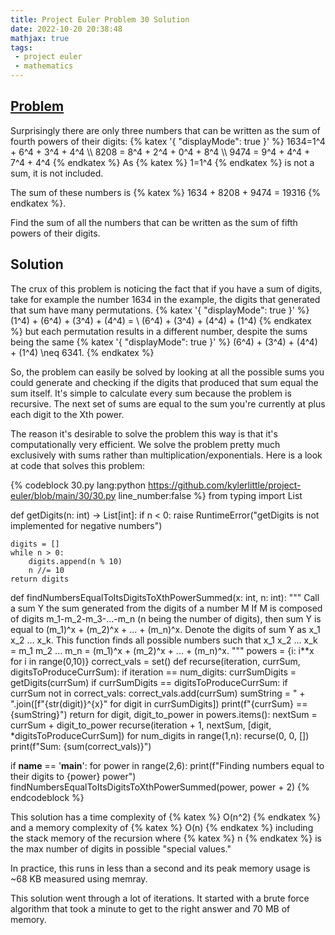 ```yaml
---
title: Project Euler Problem 30 Solution
date: 2022-10-20 20:38:48
mathjax: true
tags:
 - project euler
 - mathematics
---
```

## [Problem](https://projecteuler.net/problem=30)
Surprisingly there are only three numbers that can be written as the sum of fourth powers of their digits:
{% katex '{ "displayMode": true }' %}
1634=1^4 + 6^4 + 3^4 + 4^4 \\\\
8208 = 8^4 + 2^4 + 0^4 + 8^4 \\\\
9474 = 9^4 + 4^4 + 7^4 + 4^4
{% endkatex %}
As {% katex %} 1=1^4 {% endkatex %} is not a sum, it is not included.

The sum of these numbers is {% katex %} 1634 + 8208 + 9474 = 19316 {% endkatex %}.

Find the sum of all the numbers that can be written as the sum of fifth powers of their digits.

## Solution

The crux of this problem is noticing the fact that if you have a sum of digits, take for example
the number 1634 in the example, the digits that generated that sum have many permutations.
{% katex '{ "displayMode": true }' %}
(1^4) + (6^4) + (3^4) + (4^4) = \\
(6^4) + (3^4) + (4^4) + (1^4)
{% endkatex %}
but each permutation results in a different number, despite the sums being the same
{% katex '{ "displayMode": true }' %}
(6^4) + (3^4) + (4^4) + (1^4) \neq 6341.
{% endkatex %}

So, the problem can easily be solved by looking at all the possible sums you could
generate and checking if the digits that produced that sum equal the sum itself. It's
simple to calculate every sum because the problem is recursive. The next set of sums
are equal to the sum you're currently at plus each digit to the Xth power.

The reason it's desirable to solve the problem this way is that it's computationally
very efficient. We solve the problem pretty much exclusively with sums rather than
multiplication/exponentials. Here is a look at code that solves this problem:

{% codeblock 30.py lang:python https://github.com/kylerlittle/project-euler/blob/main/30/30.py line_number:false %}
from typing import List

def getDigits(n: int) -> List[int]:
    if n < 0:
        raise RuntimeError("getDigits is not implemented for negative numbers")
    
    digits = []
    while n > 0:
        digits.append(n % 10)
        n //= 10
    return digits

def findNumbersEqualToItsDigitsToXthPowerSummed(x: int, n: int):
    """
    Call a sum Y the sum generated from the digits of a number M
    If M is composed of digits m_1-m_2-m_3-...-m_n (n being the number of digits),
    then sum Y is equal to (m_1)^x  +  (m_2)^x  +  ...  +  (m_n)^x.
    Denote the digits of sum Y as x_1 x_2 ... x_k.
    This function finds all possible numbers such that
    x_1 x_2 ... x_k = m_1 m_2 ... m_n = (m_1)^x  +  (m_2)^x  +  ...  +  (m_n)^x.
    """
    powers = {i: i**x for i in range(0,10)}
    correct_vals = set()
    def recurse(iteration, currSum, digitsToProduceCurrSum):
        if iteration == num_digits:
            currSumDigits = getDigits(currSum)
            if currSumDigits == digitsToProduceCurrSum:
                if currSum not in correct_vals:
                    correct_vals.add(currSum)
                    sumString = " + ".join([f"{str(digit)}^{x}" for digit in currSumDigits])
                    print(f"{currSum} == {sumString}")
            return
        for digit, digit_to_power in powers.items():
            nextSum = currSum + digit_to_power
            recurse(iteration + 1, nextSum, [digit, *digitsToProduceCurrSum])
    for num_digits in range(1,n):
        recurse(0, 0, [])
    print(f"Sum: {sum(correct_vals)}")

if __name__ == '__main__':
    for power in range(2,6):
        print(f"Finding numbers equal to their digits to {power} power")
        findNumbersEqualToItsDigitsToXthPowerSummed(power, power + 2)
{% endcodeblock %}

This solution has a time complexity of {% katex %} O(n^2) {% endkatex %} and a memory complexity of {% katex %} O(n) {% endkatex %} including the stack memory of the recursion where {% katex %} n {% endkatex %} is the max number of digits in possible "special values."

In practice, this runs in less than a second and its peak memory usage is ~68 KB
measured using memray.

This solution went through a lot of iterations. It started with a brute force algorithm
that took a minute to get to the right answer and 70 MB of memory.